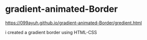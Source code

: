 # gradient-animated-Border

https://099ayuh.github.io/gradient-animated-Border/gredient.html

i created a gradient border using HTML-CSS
